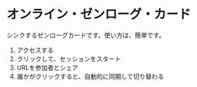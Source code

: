 # オンライン・ゼンローグ・カード

シンクするゼンローグカードです。使い方は、簡単です。

1. アクセスする
2. クリックして、セッションをスタート
3. URLを参加者とシェア
4. 誰かがクリックすると、自動的に同期して切り替わる


